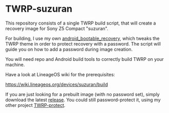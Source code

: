 # TWRP-suzuran
This repository consists of a single TWRP build script, that will create a recovery image for Sony Z5 Compact "suzuran".

For building, I use my own [android_bootable_recovery](https://github.com/ant9000/android_bootable_recovery), which tweaks the TWRP theme in order to protect recovery with a password. The script will guide you on how to add a password during image creation.

You will need repo and Android build tools to correctly build TWRP on your machine.

Have a look at LineageOS wiki for the prerequisites:

   https://wiki.lineageos.org/devices/suzuran/build

If you are just looking for a prebuilt image (with no password set), simply download the latest [release](https://github.com/ant9000/TWRP-suzuran/releases). You could still password-protect it, using my other project [TWRP-protect](https://github.com/ant9000/TWRP-protect).
